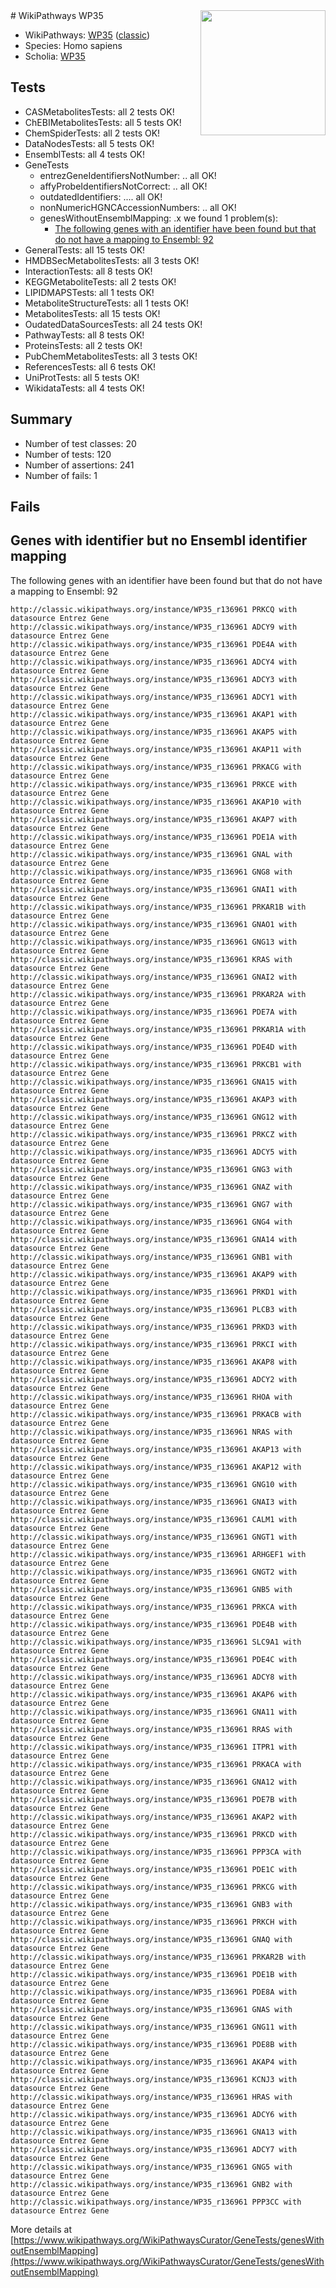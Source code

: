 <img style="float: right; width: 200px" src="https://upload.wikimedia.org/wikipedia/commons/thumb/8/83/Wplogo_with_text_500.png/640px-Wplogo_with_text_500.png" />
# WikiPathways WP35

* WikiPathways: [WP35](https://wikipathways.org/pathways/WP35) ([classic](https://classic.wikipathways.org/instance/WP35))
* Species: Homo sapiens
* Scholia: [WP35](https://scholia.toolforge.org/wikipathways/WP35)
## Tests
* CASMetabolitesTests: all 2 tests OK!
* ChEBIMetabolitesTests: all 5 tests OK!
* ChemSpiderTests: all 2 tests OK!
* DataNodesTests: all 5 tests OK!
* EnsemblTests: all 4 tests OK!
* GeneTests
    * entrezGeneIdentifiersNotNumber: .. all OK!
    * affyProbeIdentifiersNotCorrect: .. all OK!
    * outdatedIdentifiers: .... all OK!
    * nonNumericHGNCAccessionNumbers: .. all OK!
    * genesWithoutEnsemblMapping: .x we found 1 problem(s):
        * [The following genes with an identifier have been found but that do not have a mapping to Ensembl: 92](#c4e54407)
* GeneralTests: all 15 tests OK!
* HMDBSecMetabolitesTests: all 3 tests OK!
* InteractionTests: all 8 tests OK!
* KEGGMetaboliteTests: all 2 tests OK!
* LIPIDMAPSTests: all 1 tests OK!
* MetaboliteStructureTests: all 1 tests OK!
* MetabolitesTests: all 15 tests OK!
* OudatedDataSourcesTests: all 24 tests OK!
* PathwayTests: all 8 tests OK!
* ProteinsTests: all 2 tests OK!
* PubChemMetabolitesTests: all 3 tests OK!
* ReferencesTests: all 6 tests OK!
* UniProtTests: all 5 tests OK!
* WikidataTests: all 4 tests OK!


## Summary

* Number of test classes: 20
* Number of tests: 120
* Number of assertions: 241
* Number of fails: 1

## Fails

<a name="c4e54407" />

## Genes with identifier but no Ensembl identifier mapping

The following genes with an identifier have been found but that do not have a mapping to Ensembl: 92
```
http://classic.wikipathways.org/instance/WP35_r136961 PRKCQ with datasource Entrez Gene
http://classic.wikipathways.org/instance/WP35_r136961 ADCY9 with datasource Entrez Gene
http://classic.wikipathways.org/instance/WP35_r136961 PDE4A with datasource Entrez Gene
http://classic.wikipathways.org/instance/WP35_r136961 ADCY4 with datasource Entrez Gene
http://classic.wikipathways.org/instance/WP35_r136961 ADCY3 with datasource Entrez Gene
http://classic.wikipathways.org/instance/WP35_r136961 ADCY1 with datasource Entrez Gene
http://classic.wikipathways.org/instance/WP35_r136961 AKAP1 with datasource Entrez Gene
http://classic.wikipathways.org/instance/WP35_r136961 AKAP5 with datasource Entrez Gene
http://classic.wikipathways.org/instance/WP35_r136961 AKAP11 with datasource Entrez Gene
http://classic.wikipathways.org/instance/WP35_r136961 PRKACG with datasource Entrez Gene
http://classic.wikipathways.org/instance/WP35_r136961 PRKCE with datasource Entrez Gene
http://classic.wikipathways.org/instance/WP35_r136961 AKAP10 with datasource Entrez Gene
http://classic.wikipathways.org/instance/WP35_r136961 AKAP7 with datasource Entrez Gene
http://classic.wikipathways.org/instance/WP35_r136961 PDE1A with datasource Entrez Gene
http://classic.wikipathways.org/instance/WP35_r136961 GNAL with datasource Entrez Gene
http://classic.wikipathways.org/instance/WP35_r136961 GNG8 with datasource Entrez Gene
http://classic.wikipathways.org/instance/WP35_r136961 GNAI1 with datasource Entrez Gene
http://classic.wikipathways.org/instance/WP35_r136961 PRKAR1B with datasource Entrez Gene
http://classic.wikipathways.org/instance/WP35_r136961 GNAO1 with datasource Entrez Gene
http://classic.wikipathways.org/instance/WP35_r136961 GNG13 with datasource Entrez Gene
http://classic.wikipathways.org/instance/WP35_r136961 KRAS with datasource Entrez Gene
http://classic.wikipathways.org/instance/WP35_r136961 GNAI2 with datasource Entrez Gene
http://classic.wikipathways.org/instance/WP35_r136961 PRKAR2A with datasource Entrez Gene
http://classic.wikipathways.org/instance/WP35_r136961 PDE7A with datasource Entrez Gene
http://classic.wikipathways.org/instance/WP35_r136961 PRKAR1A with datasource Entrez Gene
http://classic.wikipathways.org/instance/WP35_r136961 PDE4D with datasource Entrez Gene
http://classic.wikipathways.org/instance/WP35_r136961 PRKCB1 with datasource Entrez Gene
http://classic.wikipathways.org/instance/WP35_r136961 GNA15 with datasource Entrez Gene
http://classic.wikipathways.org/instance/WP35_r136961 AKAP3 with datasource Entrez Gene
http://classic.wikipathways.org/instance/WP35_r136961 GNG12 with datasource Entrez Gene
http://classic.wikipathways.org/instance/WP35_r136961 PRKCZ with datasource Entrez Gene
http://classic.wikipathways.org/instance/WP35_r136961 ADCY5 with datasource Entrez Gene
http://classic.wikipathways.org/instance/WP35_r136961 GNG3 with datasource Entrez Gene
http://classic.wikipathways.org/instance/WP35_r136961 GNAZ with datasource Entrez Gene
http://classic.wikipathways.org/instance/WP35_r136961 GNG7 with datasource Entrez Gene
http://classic.wikipathways.org/instance/WP35_r136961 GNG4 with datasource Entrez Gene
http://classic.wikipathways.org/instance/WP35_r136961 GNA14 with datasource Entrez Gene
http://classic.wikipathways.org/instance/WP35_r136961 GNB1 with datasource Entrez Gene
http://classic.wikipathways.org/instance/WP35_r136961 AKAP9 with datasource Entrez Gene
http://classic.wikipathways.org/instance/WP35_r136961 PRKD1 with datasource Entrez Gene
http://classic.wikipathways.org/instance/WP35_r136961 PLCB3 with datasource Entrez Gene
http://classic.wikipathways.org/instance/WP35_r136961 PRKD3 with datasource Entrez Gene
http://classic.wikipathways.org/instance/WP35_r136961 PRKCI with datasource Entrez Gene
http://classic.wikipathways.org/instance/WP35_r136961 AKAP8 with datasource Entrez Gene
http://classic.wikipathways.org/instance/WP35_r136961 ADCY2 with datasource Entrez Gene
http://classic.wikipathways.org/instance/WP35_r136961 RHOA with datasource Entrez Gene
http://classic.wikipathways.org/instance/WP35_r136961 PRKACB with datasource Entrez Gene
http://classic.wikipathways.org/instance/WP35_r136961 NRAS with datasource Entrez Gene
http://classic.wikipathways.org/instance/WP35_r136961 AKAP13 with datasource Entrez Gene
http://classic.wikipathways.org/instance/WP35_r136961 AKAP12 with datasource Entrez Gene
http://classic.wikipathways.org/instance/WP35_r136961 GNG10 with datasource Entrez Gene
http://classic.wikipathways.org/instance/WP35_r136961 GNAI3 with datasource Entrez Gene
http://classic.wikipathways.org/instance/WP35_r136961 CALM1 with datasource Entrez Gene
http://classic.wikipathways.org/instance/WP35_r136961 GNGT1 with datasource Entrez Gene
http://classic.wikipathways.org/instance/WP35_r136961 ARHGEF1 with datasource Entrez Gene
http://classic.wikipathways.org/instance/WP35_r136961 GNGT2 with datasource Entrez Gene
http://classic.wikipathways.org/instance/WP35_r136961 GNB5 with datasource Entrez Gene
http://classic.wikipathways.org/instance/WP35_r136961 PRKCA with datasource Entrez Gene
http://classic.wikipathways.org/instance/WP35_r136961 PDE4B with datasource Entrez Gene
http://classic.wikipathways.org/instance/WP35_r136961 SLC9A1 with datasource Entrez Gene
http://classic.wikipathways.org/instance/WP35_r136961 PDE4C with datasource Entrez Gene
http://classic.wikipathways.org/instance/WP35_r136961 ADCY8 with datasource Entrez Gene
http://classic.wikipathways.org/instance/WP35_r136961 AKAP6 with datasource Entrez Gene
http://classic.wikipathways.org/instance/WP35_r136961 GNA11 with datasource Entrez Gene
http://classic.wikipathways.org/instance/WP35_r136961 RRAS with datasource Entrez Gene
http://classic.wikipathways.org/instance/WP35_r136961 ITPR1 with datasource Entrez Gene
http://classic.wikipathways.org/instance/WP35_r136961 PRKACA with datasource Entrez Gene
http://classic.wikipathways.org/instance/WP35_r136961 GNA12 with datasource Entrez Gene
http://classic.wikipathways.org/instance/WP35_r136961 PDE7B with datasource Entrez Gene
http://classic.wikipathways.org/instance/WP35_r136961 AKAP2 with datasource Entrez Gene
http://classic.wikipathways.org/instance/WP35_r136961 PRKCD with datasource Entrez Gene
http://classic.wikipathways.org/instance/WP35_r136961 PPP3CA with datasource Entrez Gene
http://classic.wikipathways.org/instance/WP35_r136961 PDE1C with datasource Entrez Gene
http://classic.wikipathways.org/instance/WP35_r136961 PRKCG with datasource Entrez Gene
http://classic.wikipathways.org/instance/WP35_r136961 GNB3 with datasource Entrez Gene
http://classic.wikipathways.org/instance/WP35_r136961 PRKCH with datasource Entrez Gene
http://classic.wikipathways.org/instance/WP35_r136961 GNAQ with datasource Entrez Gene
http://classic.wikipathways.org/instance/WP35_r136961 PRKAR2B with datasource Entrez Gene
http://classic.wikipathways.org/instance/WP35_r136961 PDE1B with datasource Entrez Gene
http://classic.wikipathways.org/instance/WP35_r136961 PDE8A with datasource Entrez Gene
http://classic.wikipathways.org/instance/WP35_r136961 GNAS with datasource Entrez Gene
http://classic.wikipathways.org/instance/WP35_r136961 GNG11 with datasource Entrez Gene
http://classic.wikipathways.org/instance/WP35_r136961 PDE8B with datasource Entrez Gene
http://classic.wikipathways.org/instance/WP35_r136961 AKAP4 with datasource Entrez Gene
http://classic.wikipathways.org/instance/WP35_r136961 KCNJ3 with datasource Entrez Gene
http://classic.wikipathways.org/instance/WP35_r136961 HRAS with datasource Entrez Gene
http://classic.wikipathways.org/instance/WP35_r136961 ADCY6 with datasource Entrez Gene
http://classic.wikipathways.org/instance/WP35_r136961 GNA13 with datasource Entrez Gene
http://classic.wikipathways.org/instance/WP35_r136961 ADCY7 with datasource Entrez Gene
http://classic.wikipathways.org/instance/WP35_r136961 GNG5 with datasource Entrez Gene
http://classic.wikipathways.org/instance/WP35_r136961 GNB2 with datasource Entrez Gene
http://classic.wikipathways.org/instance/WP35_r136961 PPP3CC with datasource Entrez Gene
```

More details at [https://www.wikipathways.org/WikiPathwaysCurator/GeneTests/genesWithoutEnsemblMapping](https://www.wikipathways.org/WikiPathwaysCurator/GeneTests/genesWithoutEnsemblMapping)

